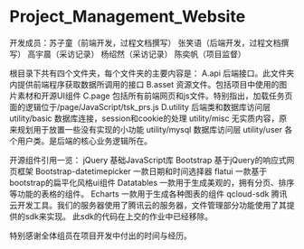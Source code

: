 # Project_Management_Website
开发成员：苏子童（前端开发，过程文档撰写） 张笑语（后端开发，过程文档撰写） 高宇晨（采访记录） 杨绍然（采访记录） 陈奕帆（项目监督）

根目录下共有四个文件夹，每个文件夹的主要内容是：
A.api   后端接口。此文件夹内提供前端程序获取数据所调用的接口
B.asset 资源文件。包括项目中使用的图片素材和开源UI组件
C.page  包括所有前端网页和js文件。特别指出，加载任务页面的逻辑位于/page/JavaScript/tsk_prs.js
D.utility 后端类和数据库访问层
  utility/basic  数据库连接，session和cookie的处理
  utility/misc   无实质内容，原来规划用于放置一些没有实现的小功能
  utility/mysql  数据库访问层
  utility/user   各个用户类。是后端的核心业务逻辑所在。

开源组件引用一览：
jQuery     基础JavaScript库
Bootstrap  基于jQuery的响应式网页框架
Bootstrap-datetimepicker 一款日期和时间选择器
flatui     一款基于bootstrap的扁平化风格ui组件
Datatables 一款用于生成美观的，拥有分页、排序等功能的表格的组件。
Echarts    一款用于生成各种图表的组件
qcloud-sdk 腾讯云开发工具。我们的服务器使用了腾讯云的服务器，文件管理部分功能使用了其提供的sdk来实现。
           此sdk的代码在上交的作业中已经移除。

特别感谢全体组员在项目开发中付出的时间与经历。
